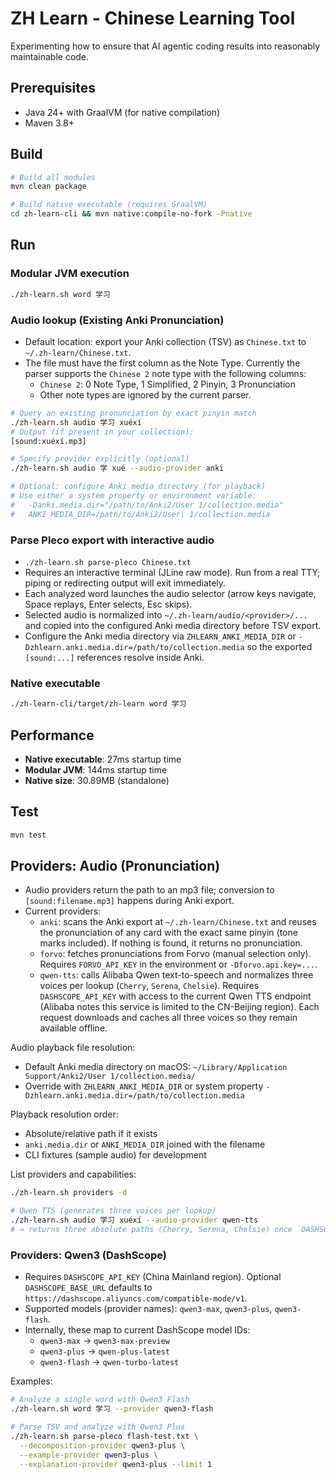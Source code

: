 # ZH Learn - Chinese Learning Tool

Experimenting how to ensure that AI agentic coding results into reasonably maintainable
code.

## Prerequisites

- Java 24+ with GraalVM (for native compilation)
- Maven 3.8+

## Build

```bash
# Build all modules
mvn clean package

# Build native executable (requires GraalVM)
cd zh-learn-cli && mvn native:compile-no-fork -Pnative
```

## Run

### Modular JVM execution
```bash
./zh-learn.sh word 学习
```

### Audio lookup (Existing Anki Pronunciation)
- Default location: export your Anki collection (TSV) as `Chinese.txt` to `~/.zh-learn/Chinese.txt`.
- The file must have the first column as the Note Type. Currently the parser supports the `Chinese 2` note type with the following columns:
  - `Chinese 2`: 0 Note Type, 1 Simplified, 2 Pinyin, 3 Pronunciation
  - Other note types are ignored by the current parser.

```bash
# Query an existing pronunciation by exact pinyin match
./zh-learn.sh audio 学习 xuéxí
# Output (if present in your collection):
[sound:xuéxí.mp3]

# Specify provider explicitly (optional)
./zh-learn.sh audio 学 xué --audio-provider anki

# Optional: configure Anki media directory (for playback)
# Use either a system property or environment variable:
#   -Danki.media.dir="/path/to/Anki2/User 1/collection.media"
#   ANKI_MEDIA_DIR=/path/to/Anki2/User\ 1/collection.media
```

### Parse Pleco export with interactive audio
- `./zh-learn.sh parse-pleco Chinese.txt`
- Requires an interactive terminal (JLine raw mode). Run from a real TTY; piping or redirecting output will exit immediately.
- Each analyzed word launches the audio selector (arrow keys navigate, Space replays, Enter selects, Esc skips).
- Selected audio is normalized into `~/.zh-learn/audio/<provider>/...` and copied into the configured Anki media directory before TSV export.
- Configure the Anki media directory via `ZHLEARN_ANKI_MEDIA_DIR` or `-Dzhlearn.anki.media.dir=/path/to/collection.media` so the exported `[sound:...]` references resolve inside Anki.

### Native executable
```bash
./zh-learn-cli/target/zh-learn word 学习
```


## Performance

- **Native executable**: 27ms startup time
- **Modular JVM**: 144ms startup time
- **Native size**: 30.89MB (standalone)

## Test

```bash
mvn test
```

## Providers: Audio (Pronunciation)

- Audio providers return the path to an mp3 file; conversion to `[sound:filename.mp3]` happens during Anki export.
- Current providers:
  - `anki`: scans the Anki export at `~/.zh-learn/Chinese.txt` and reuses the pronunciation of any card with the exact same pinyin (tone marks included). If nothing is found, it returns no pronunciation.
  - `forvo`: fetches pronunciations from Forvo (manual selection only). Requires `FORVO_API_KEY` in the environment or `-Dforvo.api.key=...`.
  - `qwen-tts`: calls Alibaba Qwen text-to-speech and normalizes three voices per lookup (`Cherry`, `Serena`, `Chelsie`). Requires `DASHSCOPE_API_KEY` with access to the current Qwen TTS endpoint (Alibaba notes this service is limited to the CN-Beijing region). Each request downloads and caches all three voices so they remain available offline.

Audio playback file resolution:
- Default Anki media directory on macOS: `~/Library/Application Support/Anki2/User 1/collection.media/`
- Override with `ZHLEARN_ANKI_MEDIA_DIR` or system property `-Dzhlearn.anki.media.dir=/path/to/collection.media`

Playback resolution order:
- Absolute/relative path if it exists
- `anki.media.dir` or `ANKI_MEDIA_DIR` joined with the filename
- CLI fixtures (sample audio) for development

List providers and capabilities:
```bash
./zh-learn.sh providers -d

# Qwen TTS (generates three voices per lookup)
./zh-learn.sh audio 学习 xuéxí --audio-provider qwen-tts
# → returns three absolute paths (Cherry, Serena, Chelsie) once `DASHSCOPE_API_KEY` is configured
```

### Providers: Qwen3 (DashScope)

- Requires `DASHSCOPE_API_KEY` (China Mainland region). Optional `DASHSCOPE_BASE_URL` defaults to `https://dashscope.aliyuncs.com/compatible-mode/v1`.
- Supported models (provider names): `qwen3-max`, `qwen3-plus`, `qwen3-flash`.
- Internally, these map to current DashScope model IDs:
  - `qwen3-max` -> `qwen3-max-preview`
  - `qwen3-plus` -> `qwen-plus-latest`
  - `qwen3-flash` -> `qwen-turbo-latest`

Examples:
```bash
# Analyze a single word with Qwen3 Flash
./zh-learn.sh word 学习 --provider qwen3-flash

# Parse TSV and analyze with Qwen3 Plus
./zh-learn.sh parse-pleco flash-test.txt \
  --decomposition-provider qwen3-plus \
  --example-provider qwen3-plus \
  --explanation-provider qwen3-plus --limit 1
```
